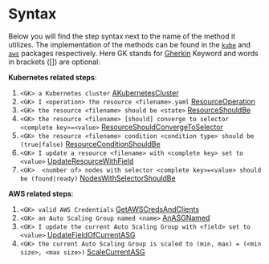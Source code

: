 # Syntax
Below you will find the step syntax next to the name of the method it utilizes. The implementation of the methods can be found in the [`kube`](https://godoc.org/github.com/keikoproj/kubedog/pkg/kubernetes) and [`aws`](https://godoc.org/github.com/keikoproj/kubedog/pkg/aws) packages respectively. Here GK stands for [Gherkin](https://cucumber.io/docs/gherkin/reference/#keywords) Keyword and words in brackets ([]) are optional:

**Kubernetes related steps**:
1. 	`<GK> a Kubernetes cluster` [AKubernetesCluster](https://godoc.org/github.com/keikoproj/kubedog/pkg/kubernetes#Client.AKubernetesCluster)
2.	`<GK> I <operation> the resource <filename>.yaml` [ResourceOperation](https://godoc.org/github.com/keikoproj/kubedog/pkg/kubernetes#Client.ResourceOperation)
3.	`<GK> the resource <filename> should be <state>` [ResourceShouldBe](https://godoc.org/github.com/keikoproj/kubedog/pkg/kubernetes#Client.ResourceShouldBe)
4.	`<GK> the resource <filename> [should] converge to selector <complete key>=<value>` [ResourceShouldConvergeToSelector](https://godoc.org/github.com/keikoproj/kubedog/pkg/kubernetes#Client.ResourceShouldConvergeToSelector)
5.	`<GK> the resource <filename> condition <condition type> should be (true|false)` [ResourceConditionShouldBe](https://godoc.org/github.com/keikoproj/kubedog/pkg/kubernetes#Client.ResourceConditionShouldBe)
6.	`<GK> I update a resource <filename> with <complete key> set to <value>` [UpdateResourceWithField](https://godoc.org/github.com/keikoproj/kubedog/pkg/kubernetes#Client.UpdateResourceWithField)
7.	`<GK>  <number of> nodes with selector <complete key>=<value> should be (found|ready)` [NodesWithSelectorShouldBe](https://godoc.org/github.com/keikoproj/kubedog/pkg/kubernetes#Client.NodesWithSelectorShouldBe)

**AWS related steps**:
1.	`<GK> valid AWS Credentials` [GetAWSCredsAndClients](https://godoc.org/github.com/keikoproj/kubedog/pkg/aws#Client.GetAWSCredsAndClients)
2.	`<GK> an Auto Scaling Group named <name>` [AnASGNamed](https://godoc.org/github.com/keikoproj/kubedog/pkg/aws#Client.AnASGNamed)
3.	`<GK> I update the current Auto Scaling Group with <field> set to <value>` [UpdateFieldOfCurrentASG](https://godoc.org/github.com/keikoproj/kubedog/pkg/aws#Client.UpdateFieldOfCurrentASG)
4.	`<GK> the current Auto Scaling Group is scaled to (min, max) = (<min size>, <max size>)` [ScaleCurrentASG](https://godoc.org/github.com/keikoproj/kubedog/pkg/aws#Client.ScaleCurrentASG)
